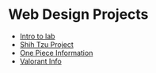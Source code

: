 # Web Design Projects

<ul>
<li><a href="Bryce_HTML/index.html" target="_blank">Intro to lab</a></li>
<li><a href="html5_css/index.html" target="_blank">Shih Tzu Project</a></li>
<li><a href="avd_css/index.html" target="_blank">One Piece Information</a></li>
<li><a href="valorant.css/index.html" target="_blank">Valorant Info</a></li>
</ul>